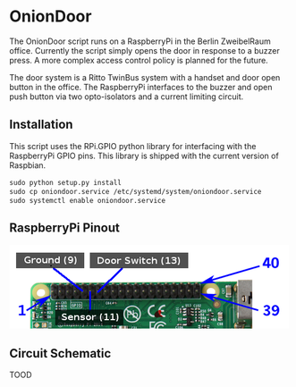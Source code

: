 OnionDoor
=========

The OnionDoor script runs on a RaspberryPi in the Berlin ZweibelRaum
office. Currently the script simply opens the door in response to a
buzzer press. A more complex access control policy is planned for the
future.

The door system is a Ritto TwinBus system with a handset and door open
button in the office. The RaspberryPi interfaces to the buzzer and open
push button via two opto-isolators and a current limiting circuit.

Installation
------------

This script uses the RPi.GPIO python library for interfacing with the
RaspberryPi GPIO pins. This library is shipped with the current version
of Raspbian.

    sudo python setup.py install
    sudo cp oniondoor.service /etc/systemd/system/oniondoor.service
    sudo systemctl enable oniondoor.service


RaspberryPi Pinout
------------------

![GPIO Pinout](/images/gpio-pinout.png)


Circuit Schematic
-----------------

TOOD
